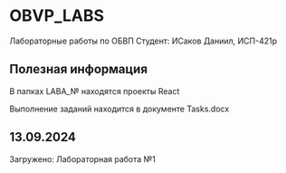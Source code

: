 # OBVP_LABS
Лабораторные работы по ОБВП
Студент: ИСаков Даниил, ИСП-421р

## Полезная информация
В папках LABA_№ находятся проекты React

Выполнение заданий находится в документе Tasks.docx

## 13.09.2024
Загружено: Лабораторная работа №1
